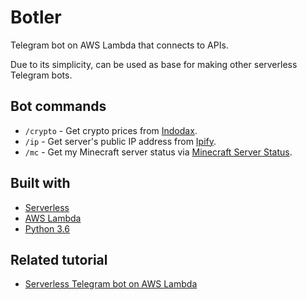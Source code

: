 # Botler

Telegram bot on AWS Lambda that connects to APIs.

Due to its simplicity, can be used as base for making other serverless Telegram bots.

## Bot commands

* `/crypto` - Get crypto prices from [Indodax](https://indodax.com/).
* `/ip` - Get server's public IP address from [Ipify](https://www.ipify.org/).
* `/mc` - Get my Minecraft server status via [Minecraft Server Status](https://api.mcsrvstat.us/).

## Built with

* [Serverless](https://serverless.com/)
* [AWS Lambda](https://aws.amazon.com/lambda/)
* [Python 3.6](https://www.python.org/)

## Related tutorial

* [Serverless Telegram bot on AWS Lambda](https://hackernoon.com/serverless-telegram-bot-on-aws-lambda-851204d4236c)
